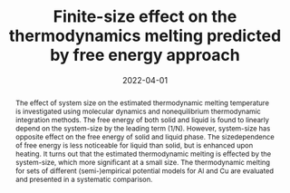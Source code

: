 ---
short: '3'
title: 'Finite-size effect on the thermodynamics melting predicted by free energy approach'
collection: publications
permalink: /publications/2022-02-Finite_size
thumbnail: ./figure/2022_finite_size.png
date: 2022-04-01
venue: 'private arxiv'
authors: '<a href="/cv">Cao Thang Nguyen</a>, Viet Hung Ho, Sung Youb Kim.'
abstract: "The effect of system size on the estimated thermodynamic melting temperature is investigated using molecular dynamics and nonequilibrium thermodynamic integration methods. The free energy of both solid and liquid is found to linearly depend on the system-size by the leading term (1/N). However, system-size has opposite effect on the free energy of solid and liquid phase. The sizedependence of free energy is less noticeable for liquid than solid, but is enhanced upon heating. It turns out that the estimated thermodynamic melting is effected by the system-size, which more significant at a small size. The thermodynamic melting for sets of different (semi-)empirical potential models for Al and Cu are evaluated and presented in a systematic comparison."
bibtex: " "
# code: "https://github.com/dulucas/Displacement_Field"
# project_page: /projects/DisplacementFields
# pdf: "https://arxiv.org/pdf/2002.12730.pdf"
paper_link: "https://thangckt.github.io/note/"
---